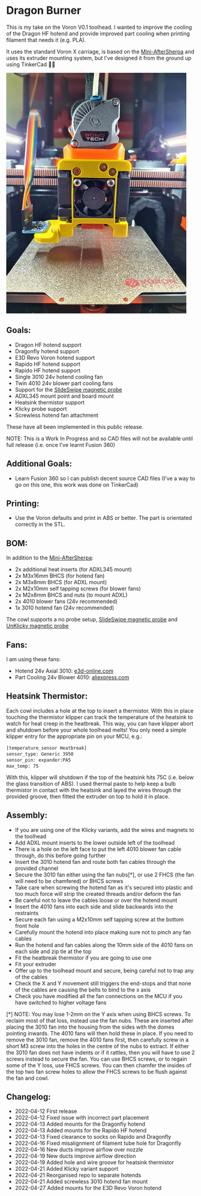 # Dragon Burner
This is my take on the Voron V0.1 toolhead. I wanted to improve the cooling of the Dragon HF hotend and provide improved part cooling when printing filament that needs it (e.g. PLA).

It uses the standard Voron X carriage, is based on the [Mini-AfterSherpa](https://github.com/KurioHonoo/Mini-AfterSherpa) and uses its extruder mounting system, but I've designed it from the ground up using TinkerCad :man_facepalming:

![Dragon Burner](images/Dragon_Burner.jpg)

## Goals:

- Dragon HF hotend support
- Dragonfly hotend support
- E3D Revo Voron hotend support
- Rapido HF hotend support
- Rapido HF hotend support
- Single 3010 24v hotend cooling fan
- Twin 4010 24v blower part cooling fans
- Support for the [SlideSwipe magnetic probe](https://github.com/chestwood96/SlideSwipe)
- ADXL345 mount point and board mount
- Heatsink thermistor support
- Klicky probe support
- Screwless hotend fan attachment

These have all been implemented in this public release.

NOTE: This is a Work In Progress and so CAD files will not be available until full release (i.e. once I've learnt Fusion 360)

## Additional Goals:

- Learn Fusion 360 so I can publish decent source CAD files (I've a way to go on this one, this work was done on TinkerCad)

## Printing:

- Use the Voron defaults and print in ABS or better. The part is orientated correctly in the STL.

## BOM:

In addition to the [Mini-AfterSherpa](https://github.com/KurioHonoo/Mini-AfterSherpa):

- 2x additional heat inserts (for ADXL345 mount)
- 2x M3x16mm BHCS (for hotend fan)
- 2x M3x8mm BHCS (for ADXL mount)
- 2x M2x10mm self tapping screws (for blower fans)
- 2x M2x8mm BHCS and nuts (to mount ADXL)
- 2x 4010 blower fans (24v recommended)
- 1x 3010 hotend fan (24v recommended)

The cowl supports a no probe setup, [SlideSwipe magnetic probe](https://github.com/chestwood96/SlideSwipe) and [UnKlicky magnetic probe](https://github.com/majarspeed/Unklicky)

## Fans:

I am using these fans:

- Hotend 24v Axial 3010: [e3d-online.com](https://e3d-online.com/products/dc-fans)
- Part Cooling 24v Blower 4010: [aliexpress.com](https://www.aliexpress.com/item/32798634077.html?spm=a2g0o.productlist.0.0.32d1313eGDqZx0&algo_pvid=46f192a9-033a-4df7-98da-0f0cb011945a)

## Heatsink Thermistor:

Each cowl includes a hole at the top to insert a thermistor. With this in place touching the thermistor klipper can track the temperature of the heatsink to watch for heat creep in the heatbreak. This way, you can have klipper abort and shutdown before your whole toolhead melts! You only need a simple klipper entry for the appropriate pin on your MCU, e.g.:

```
[temperature_sensor Heatbreak]
sensor_type: Generic 3950
sensor_pin: expander:PA5
max_temp: 75
```

With this, klipper will shutdown if the top of the heatsink hits 75C (i.e. below the glass transition of ABS). I used thermal paste to help keep a bulb thermistor in contact with the heatsink and layed the wires through the provided groove, then fitted the extruder on top to hold it in place.

## Assembly:

- If you are using one of the Klicky variants, add the wires and magnets to the toolhead
- Add ADXL mount inserts to the lower outside left of the toolhead
- There is a hole on the left face to put the left 4010 blower fan cable through, do this before going further
- Insert the 3010 hotend fan and route both fan cables through the provided channel
- Secure the 3010 fan either using the fan nubs[*], or use 2 FHCS (the fan will need to be chamfered) or BHCS screws
- Take care when screwing the hotend fan as it's secured into plastic and too much force will strip the created threads and/or deform the fan
- Be careful not to leave the cables loose or over the hotend mount
- Insert the 4010 fans into each side and slide backwards into the restraints
- Secure each fan using a M2x10mm self tapping screw at the bottom front hole
- Carefully mount the hotend into place making sure not to pinch any fan cables
- Run the hotend and fan cables along the 10mm side of the 4010 fans on each side and zip tie at the top
- Fit the heatbreak thermistor if you are going to use one
- Fit your extruder
- Offer up to the toolhead mount and secure, being careful not to trap any of the cables
- Check the X and Y movement still triggers the end-stops and that none of the cables are causing the belts to bind to the x axis
- Check you have modified all the fan connections on the MCU if you have switched to higher voltage fans

[*] NOTE: You may lose 1-2mm on the Y axis when using BHCS screws. To reclaim most of that loss, instead use the fan nubs. These are inserted after placing the 3010 fan into the housing from the sides with the domes pointing inwards. The 4010 fans will then hold these in place. If you need to remove the 3010 fan, remove the 4010 fans first, then carefully screw in a short M3 screw into the holes in the centre of the nubs to extract. If either the 3010 fan does not have indents or if it rattles, then you will have to use 2 screws instead to secure the fan. You can use BHCS screws, or to regain some of the Y loss, use FHCS screws. You can then chamfer the insides of the top two fan screw holes to allow the FHCS screws to be flush against the fan and cowl.

## Changelog:

- 2022-04-12 First release
- 2022-04-12 Fixed issue with incorrect part placement
- 2022-04-13 Added mounts for the Dragonfly hotend
- 2022-04-13 Added mounts for the Rapido HF hotend
- 2022-04-13 Fixed clearance to socks on Rapido and Dragonfly
- 2022-04-16 Fixed misalignment of filament tube hole for Dragonfly
- 2022-04-16 New ducts improve airflow over nozzle
- 2022-04-19 New ducts improve airflow direction
- 2022-04-19 Added hole and wire groove for heatsink thermistor
- 2022-04-21 Added Klicky variant support
- 2022-04-21 Reorganised repo to separate hotends
- 2022-04-21 Added screwless 3010 hotend fan mount
- 2022-04-27 Added mounts for the E3D Revo Voron hotend

